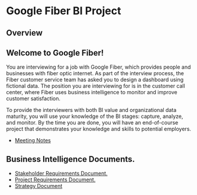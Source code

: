 # Google Fiber BI Project

## Overview

## Welcome to Google Fiber! 
You are interviewing for a job with Google Fiber, which provides people and businesses with fiber optic internet. As part of the interview process, the Fiber customer service team has asked you to design a dashboard using fictional data. The position you are interviewing for is in the customer call center, where Fiber uses business intelligence to monitor and improve customer satisfaction.

To provide the interviewers with both BI value and organizational data maturity, you will use your knowledge of the BI stages: capture, analyze, and monitor. By the time you are done, you will have an end-of-course project that demonstrates your knowledge and skills to potential employers.

- [Meeting Notes](https://github.com/Roccodrilosky/GoogleFiber-BI/blob/main/Meeting%20Notes.md)

## Business Intelligence Documents.

- [Stakeholder Requirements Document.](https://github.com/Roccodrilosky/GoogleFiber-BI/blob/main/Google%20Fiber%20-%20Stakeholder%20Requirements%20Document.pdf)
- [Project Requirements Document.](https://github.com/Roccodrilosky/GoogleFiber-BI/blob/main/Google%20Fiber%20-%20Project%20Requirements%20Document.pdf)
- [Strategy Document](https://github.com/Roccodrilosky/GoogleFiber-BI/blob/main/Google%20Fiber%20-%20Strategy%20Document.pdf)
